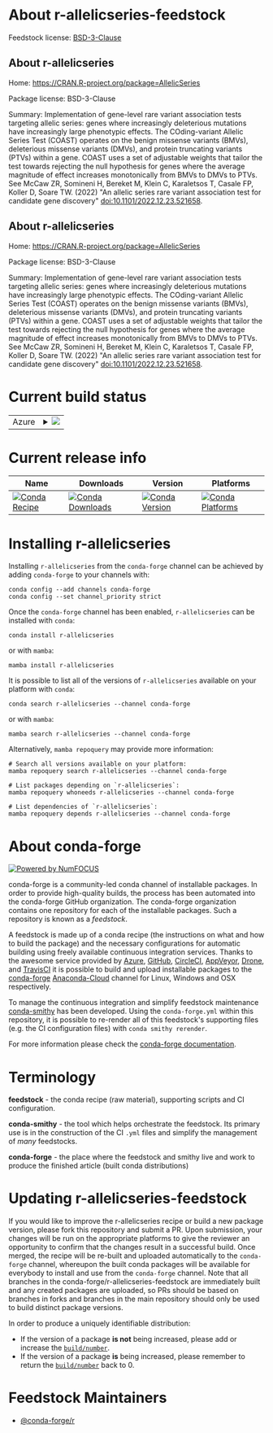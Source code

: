 About r-allelicseries-feedstock
===============================

Feedstock license: [BSD-3-Clause](https://github.com/conda-forge/r-allelicseries-feedstock/blob/main/LICENSE.txt)


About r-allelicseries
---------------------

Home: https://CRAN.R-project.org/package=AllelicSeries

Package license: BSD-3-Clause

Summary: Implementation of gene-level rare variant association tests targeting allelic series: genes where increasingly deleterious mutations have increasingly large phenotypic effects. The COding-variant Allelic Series Test (COAST) operates on the benign missense variants (BMVs), deleterious missense variants (DMVs), and protein truncating variants (PTVs) within a gene. COAST uses a set of adjustable weights that tailor the test towards rejecting the null hypothesis for genes where the average magnitude of effect increases monotonically from BMVs to DMVs to PTVs. See McCaw ZR, Somineni H, Bereket M, Klein C, Karaletsos T, Casale FP, Koller D, Soare TW. (2022) "An allelic series rare variant association test for candidate gene discovery" <doi:10.1101/2022.12.23.521658>.

About r-allelicseries
---------------------

Home: https://CRAN.R-project.org/package=AllelicSeries

Package license: BSD-3-Clause

Summary: Implementation of gene-level rare variant association tests targeting allelic series: genes where increasingly deleterious mutations have increasingly large phenotypic effects. The COding-variant Allelic Series Test (COAST) operates on the benign missense variants (BMVs), deleterious missense variants (DMVs), and protein truncating variants (PTVs) within a gene. COAST uses a set of adjustable weights that tailor the test towards rejecting the null hypothesis for genes where the average magnitude of effect increases monotonically from BMVs to DMVs to PTVs. See McCaw ZR, Somineni H, Bereket M, Klein C, Karaletsos T, Casale FP, Koller D, Soare TW. (2022) "An allelic series rare variant association test for candidate gene discovery" <doi:10.1101/2022.12.23.521658>.

Current build status
====================


<table>
    
  <tr>
    <td>Azure</td>
    <td>
      <details>
        <summary>
          <a href="https://dev.azure.com/conda-forge/feedstock-builds/_build/latest?definitionId=19875&branchName=main">
            <img src="https://dev.azure.com/conda-forge/feedstock-builds/_apis/build/status/r-allelicseries-feedstock?branchName=main">
          </a>
        </summary>
        <table>
          <thead><tr><th>Variant</th><th>Status</th></tr></thead>
          <tbody><tr>
              <td>linux_64</td>
              <td>
                <a href="https://dev.azure.com/conda-forge/feedstock-builds/_build/latest?definitionId=19875&branchName=main">
                  <img src="https://dev.azure.com/conda-forge/feedstock-builds/_apis/build/status/r-allelicseries-feedstock?branchName=main&jobName=linux&configuration=linux%20linux_64_" alt="variant">
                </a>
              </td>
            </tr><tr>
              <td>osx_64</td>
              <td>
                <a href="https://dev.azure.com/conda-forge/feedstock-builds/_build/latest?definitionId=19875&branchName=main">
                  <img src="https://dev.azure.com/conda-forge/feedstock-builds/_apis/build/status/r-allelicseries-feedstock?branchName=main&jobName=osx&configuration=osx%20osx_64_" alt="variant">
                </a>
              </td>
            </tr><tr>
              <td>win_64</td>
              <td>
                <a href="https://dev.azure.com/conda-forge/feedstock-builds/_build/latest?definitionId=19875&branchName=main">
                  <img src="https://dev.azure.com/conda-forge/feedstock-builds/_apis/build/status/r-allelicseries-feedstock?branchName=main&jobName=win&configuration=win%20win_64_" alt="variant">
                </a>
              </td>
            </tr>
          </tbody>
        </table>
      </details>
    </td>
  </tr>
</table>

Current release info
====================

| Name | Downloads | Version | Platforms |
| --- | --- | --- | --- |
| [![Conda Recipe](https://img.shields.io/badge/recipe-r--allelicseries-green.svg)](https://anaconda.org/conda-forge/r-allelicseries) | [![Conda Downloads](https://img.shields.io/conda/dn/conda-forge/r-allelicseries.svg)](https://anaconda.org/conda-forge/r-allelicseries) | [![Conda Version](https://img.shields.io/conda/vn/conda-forge/r-allelicseries.svg)](https://anaconda.org/conda-forge/r-allelicseries) | [![Conda Platforms](https://img.shields.io/conda/pn/conda-forge/r-allelicseries.svg)](https://anaconda.org/conda-forge/r-allelicseries) |

Installing r-allelicseries
==========================

Installing `r-allelicseries` from the `conda-forge` channel can be achieved by adding `conda-forge` to your channels with:

```
conda config --add channels conda-forge
conda config --set channel_priority strict
```

Once the `conda-forge` channel has been enabled, `r-allelicseries` can be installed with `conda`:

```
conda install r-allelicseries
```

or with `mamba`:

```
mamba install r-allelicseries
```

It is possible to list all of the versions of `r-allelicseries` available on your platform with `conda`:

```
conda search r-allelicseries --channel conda-forge
```

or with `mamba`:

```
mamba search r-allelicseries --channel conda-forge
```

Alternatively, `mamba repoquery` may provide more information:

```
# Search all versions available on your platform:
mamba repoquery search r-allelicseries --channel conda-forge

# List packages depending on `r-allelicseries`:
mamba repoquery whoneeds r-allelicseries --channel conda-forge

# List dependencies of `r-allelicseries`:
mamba repoquery depends r-allelicseries --channel conda-forge
```


About conda-forge
=================

[![Powered by
NumFOCUS](https://img.shields.io/badge/powered%20by-NumFOCUS-orange.svg?style=flat&colorA=E1523D&colorB=007D8A)](https://numfocus.org)

conda-forge is a community-led conda channel of installable packages.
In order to provide high-quality builds, the process has been automated into the
conda-forge GitHub organization. The conda-forge organization contains one repository
for each of the installable packages. Such a repository is known as a *feedstock*.

A feedstock is made up of a conda recipe (the instructions on what and how to build
the package) and the necessary configurations for automatic building using freely
available continuous integration services. Thanks to the awesome service provided by
[Azure](https://azure.microsoft.com/en-us/services/devops/), [GitHub](https://github.com/),
[CircleCI](https://circleci.com/), [AppVeyor](https://www.appveyor.com/),
[Drone](https://cloud.drone.io/welcome), and [TravisCI](https://travis-ci.com/)
it is possible to build and upload installable packages to the
[conda-forge](https://anaconda.org/conda-forge) [Anaconda-Cloud](https://anaconda.org/)
channel for Linux, Windows and OSX respectively.

To manage the continuous integration and simplify feedstock maintenance
[conda-smithy](https://github.com/conda-forge/conda-smithy) has been developed.
Using the ``conda-forge.yml`` within this repository, it is possible to re-render all of
this feedstock's supporting files (e.g. the CI configuration files) with ``conda smithy rerender``.

For more information please check the [conda-forge documentation](https://conda-forge.org/docs/).

Terminology
===========

**feedstock** - the conda recipe (raw material), supporting scripts and CI configuration.

**conda-smithy** - the tool which helps orchestrate the feedstock.
                   Its primary use is in the construction of the CI ``.yml`` files
                   and simplify the management of *many* feedstocks.

**conda-forge** - the place where the feedstock and smithy live and work to
                  produce the finished article (built conda distributions)


Updating r-allelicseries-feedstock
==================================

If you would like to improve the r-allelicseries recipe or build a new
package version, please fork this repository and submit a PR. Upon submission,
your changes will be run on the appropriate platforms to give the reviewer an
opportunity to confirm that the changes result in a successful build. Once
merged, the recipe will be re-built and uploaded automatically to the
`conda-forge` channel, whereupon the built conda packages will be available for
everybody to install and use from the `conda-forge` channel.
Note that all branches in the conda-forge/r-allelicseries-feedstock are
immediately built and any created packages are uploaded, so PRs should be based
on branches in forks and branches in the main repository should only be used to
build distinct package versions.

In order to produce a uniquely identifiable distribution:
 * If the version of a package **is not** being increased, please add or increase
   the [``build/number``](https://docs.conda.io/projects/conda-build/en/latest/resources/define-metadata.html#build-number-and-string).
 * If the version of a package **is** being increased, please remember to return
   the [``build/number``](https://docs.conda.io/projects/conda-build/en/latest/resources/define-metadata.html#build-number-and-string)
   back to 0.

Feedstock Maintainers
=====================

* [@conda-forge/r](https://github.com/conda-forge/r/)

